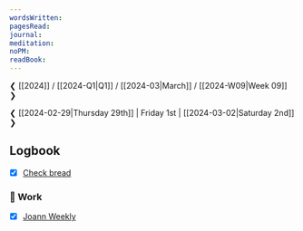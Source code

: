 ```yaml
---
wordsWritten: 
pagesRead: 
journal: 
meditation: 
noPM: 
readBook:
---
```

❮ [[2024]] / [[2024-Q1|Q1]] / [[2024-03|March]] / [[2024-W09|Week 09]] ❯

❮ [[2024-02-29|Thursday 29th]] | Friday 1st | [[2024-03-02|Saturday 2nd]] ❯



## Logbook
- [x] [Check bread](things:///show?id=GfDnkdDWc3CeAFWvwDemih)

### 💼 Work
- [x] [Joann Weekly](things:///show?id=AptWEDDHHSq9cGnYBzf64m)
